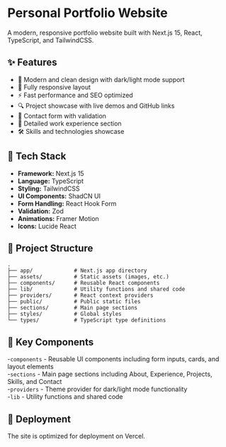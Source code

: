# Personal Portfolio Website

A modern, responsive portfolio website built with Next.js 15, React, TypeScript, and TailwindCSS.

## ✨ Features

- 🎨 Modern and clean design with dark/light mode support
- 📱 Fully responsive layout
- ⚡ Fast performance and SEO optimized
- 🔍 Project showcase with live demos and GitHub links
- 📝 Contact form with validation
- 💼 Detailed work experience section
- 🛠️ Skills and technologies showcase

## 🚀 Tech Stack

- **Framework:** Next.js 15
- **Language:** TypeScript
- **Styling:** TailwindCSS
- **UI Components:** ShadCN UI
- **Form Handling:** React Hook Form
- **Validation:** Zod
- **Animations:** Framer Motion
- **Icons:** Lucide React

## 📁 Project Structure

```
.
├── app/             # Next.js app directory
├── assets/          # Static assets (images, etc.)
├── components/      # Reusable React components
├── lib/             # Utility functions and shared code
├── providers/       # React context providers
├── public/          # Public static files
├── sections/        # Main page sections
├── styles/          # Global styles
└── types/           # TypeScript type definitions
```

## 🔧 Key Components

-`components` - Reusable UI components including form inputs, cards, and layout elements <br/> -`sections` - Main page sections including About, Experience, Projects, Skills, and Contact <br/> -`providers` - Theme provider for dark/light mode functionality <br/> -`lib` - Utility functions and shared code

## 🚀 Deployment

The site is optimized for deployment on Vercel.
